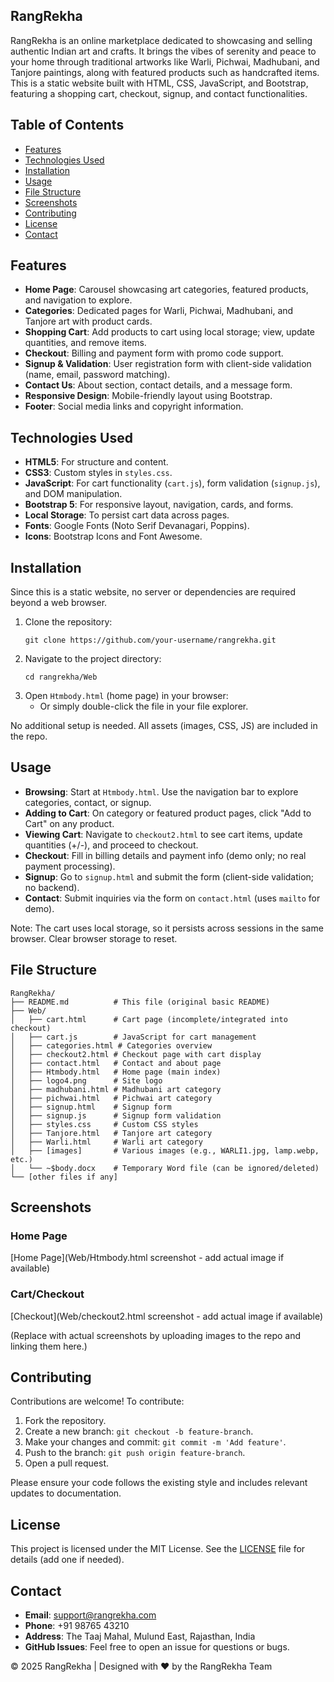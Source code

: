 
## RangRekha

RangRekha is an online marketplace dedicated to showcasing and selling authentic Indian art and crafts. It brings the vibes of serenity and peace to your home through traditional artworks like Warli, Pichwai, Madhubani, and Tanjore paintings, along with featured products such as handcrafted items. This is a static website built with HTML, CSS, JavaScript, and Bootstrap, featuring a shopping cart, checkout, signup, and contact functionalities.

## Table of Contents
- [Features](#features)
- [Technologies Used](#technologies-used)
- [Installation](#installation)
- [Usage](#usage)
- [File Structure](#file-structure)
- [Screenshots](#screenshots)
- [Contributing](#contributing)
- [License](#license)
- [Contact](#contact)

## Features
- **Home Page**: Carousel showcasing art categories, featured products, and navigation to explore.
- **Categories**: Dedicated pages for Warli, Pichwai, Madhubani, and Tanjore art with product cards.
- **Shopping Cart**: Add products to cart using local storage; view, update quantities, and remove items.
- **Checkout**: Billing and payment form with promo code support.
- **Signup & Validation**: User registration form with client-side validation (name, email, password matching).
- **Contact Us**: About section, contact details, and a message form.
- **Responsive Design**: Mobile-friendly layout using Bootstrap.
- **Footer**: Social media links and copyright information.

## Technologies Used
- **HTML5**: For structure and content.
- **CSS3**: Custom styles in `styles.css`.
- **JavaScript**: For cart functionality (`cart.js`), form validation (`signup.js`), and DOM manipulation.
- **Bootstrap 5**: For responsive layout, navigation, cards, and forms.
- **Local Storage**: To persist cart data across pages.
- **Fonts**: Google Fonts (Noto Serif Devanagari, Poppins).
- **Icons**: Bootstrap Icons and Font Awesome.

## Installation
Since this is a static website, no server or dependencies are required beyond a web browser.

1. Clone the repository:
   ```
   git clone https://github.com/your-username/rangrekha.git
   ```
2. Navigate to the project directory:
   ```
   cd rangrekha/Web
   ```
3. Open `Htmbody.html` (home page) in your browser:
   - Or simply double-click the file in your file explorer.

No additional setup is needed. All assets (images, CSS, JS) are included in the repo.

## Usage
- **Browsing**: Start at `Htmbody.html`. Use the navigation bar to explore categories, contact, or signup.
- **Adding to Cart**: On category or featured product pages, click "Add to Cart" on any product.
- **Viewing Cart**: Navigate to `checkout2.html` to see cart items, update quantities (+/-), and proceed to checkout.
- **Checkout**: Fill in billing details and payment info (demo only; no real payment processing).
- **Signup**: Go to `signup.html` and submit the form (client-side validation; no backend).
- **Contact**: Submit inquiries via the form on `contact.html` (uses `mailto` for demo).

Note: The cart uses local storage, so it persists across sessions in the same browser. Clear browser storage to reset.

## File Structure
```
RangRekha/
├── README.md          # This file (original basic README)
├── Web/
│   ├── cart.html      # Cart page (incomplete/integrated into checkout)
│   ├── cart.js        # JavaScript for cart management
│   ├── categories.html # Categories overview
│   ├── checkout2.html # Checkout page with cart display
│   ├── contact.html   # Contact and about page
│   ├── Htmbody.html   # Home page (main index)
│   ├── logo4.png      # Site logo
│   ├── madhubani.html # Madhubani art category
│   ├── pichwai.html   # Pichwai art category
│   ├── signup.html    # Signup form
│   ├── signup.js      # Signup form validation
│   ├── styles.css     # Custom CSS styles
│   ├── Tanjore.html   # Tanjore art category
│   ├── Warli.html     # Warli art category
│   ├── [images]       # Various images (e.g., WARLI1.jpg, lamp.webp, etc.)
│   └── ~$body.docx    # Temporary Word file (can be ignored/deleted)
└── [other files if any]
```

## Screenshots
### Home Page
[Home Page](Web/Htmbody.html screenshot - add actual image if available)

### Cart/Checkout
[Checkout](Web/checkout2.html screenshot - add actual image if available)

(Replace with actual screenshots by uploading images to the repo and linking them here.)

## Contributing
Contributions are welcome! To contribute:
1. Fork the repository.
2. Create a new branch: `git checkout -b feature-branch`.
3. Make your changes and commit: `git commit -m 'Add feature'`.
4. Push to the branch: `git push origin feature-branch`.
5. Open a pull request.

Please ensure your code follows the existing style and includes relevant updates to documentation.

## License
This project is licensed under the MIT License. See the [LICENSE](LICENSE) file for details (add one if needed).

## Contact
- **Email**: support@rangrekha.com
- **Phone**: +91 98765 43210
- **Address**: The Taaj Mahal, Mulund East, Rajasthan, India
- **GitHub Issues**: Feel free to open an issue for questions or bugs.

© 2025 RangRekha | Designed with ❤ by the RangRekha Team
